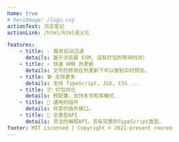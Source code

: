 ```yaml
---
home: true
# heroImage: /logo.svg
actionText: 浏览笔记
actionLink: /html/html语义化

features:
    - title: 💡 服务启动迅速
      details: 基于浏览器 ESM, 没有打包的等待时间!
    - title: ⚡️ 快速 HMR 热更新
      details: 文件的修改在热更新下可以做到实时预览。
    - title: 🛠️ 支持更多
      details: 支持 TypeScript, JSX, CSS ...
    - title: 📦 打包优化
      details: 预配置，支持多页和库模式.
    - title: 🔩 通用的组件
      details: 共享的插件接口。
    - title: 🔑 全类型API
      details: 灵活的编程API，具有完整的TypeScript类型。
footer: MIT Licensed | Copyright © 2021-present reoreo
---
```

